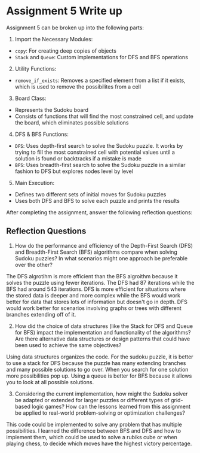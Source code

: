 # Assignment 5 Write up

Assignment 5 can be broken up into the following parts:
1. Import the Necessary Modules:
- `copy`: For creating deep copies of objects
- `Stack` and `Queue`: Custom implementations for DFS and BFS operations
2. Utility Functions: 
- `remove_if_exists`: Removes a specified element from a list if it exists, which is used to remove the possibilites from a cell
3. Board Class:
- Represents the Sudoku board
- Consists of functions that will find the most constrained cell, and update the board, which eliminates possible solutions
4. DFS & BFS Functions:
- `DFS`: Uses depth-first search to solve the Sudoku puzzle. It works by trying to fill the most constrained cell with potential values until a solution is found or backtracks if a mistake is made
- `BFS`: Uses breadth-first search to solve the Sudoku puzzle in a similar fashion to DFS but explores nodes level by level
5. Main Execution:
- Defines two different sets of initial moves for Sudoku puzzles
- Uses both DFS and BFS to solve each puzzle and prints the results


After completing the assignment, answer the following reflection questions:

## Reflection Questions

1. How do the performance and efficiency of the Depth-First Search (DFS) and Breadth-First Search (BFS) algorithms compare when solving Sudoku puzzles? In what scenarios might one approach be preferable over the other?

The DFS algrotihm is more efficient than the BFS algroithm because it solves the puzzle using fewer iterations. The DFS had 87 iterations while the BFS had around 543 iterations. DFS is more efficient for situations where the stored data is deeper and more complex while the BFS would work better for data that stores lots of information but doesn't go in depth. DFS would work better for scenarios involving graphs or trees with different branches extending off of it. 


2. How did the choice of data structures (like the Stack for DFS and Queue for BFS) impact the implementation and functionality of the algorithms? Are there alternative data structures or design patterns that could have been used to achieve the same objectives?

Using data structures organizes the code. For the sudoku puzzle, it is better to use a stack for DFS because the puzzle has many extending branches and many possible solutions to go over. When you search for one solution more possibilities pop up. Using a queue is better for BFS because it allows you to look at all possible solutions. 




3. Considering the current implementation, how might the Sudoku solver be adapted or extended for larger puzzles or different types of grid-based logic games? How can the lessons learned from this assignment be applied to real-world problem-solving or optimization challenges?

This code could be implemented to solve any problem that has multiple possibilities. I learned the difference between BFS and DFS and how to implement them, which could be used to solve a rubiks cube or when playing chess, to decide which moves have the highest victory percentage. 